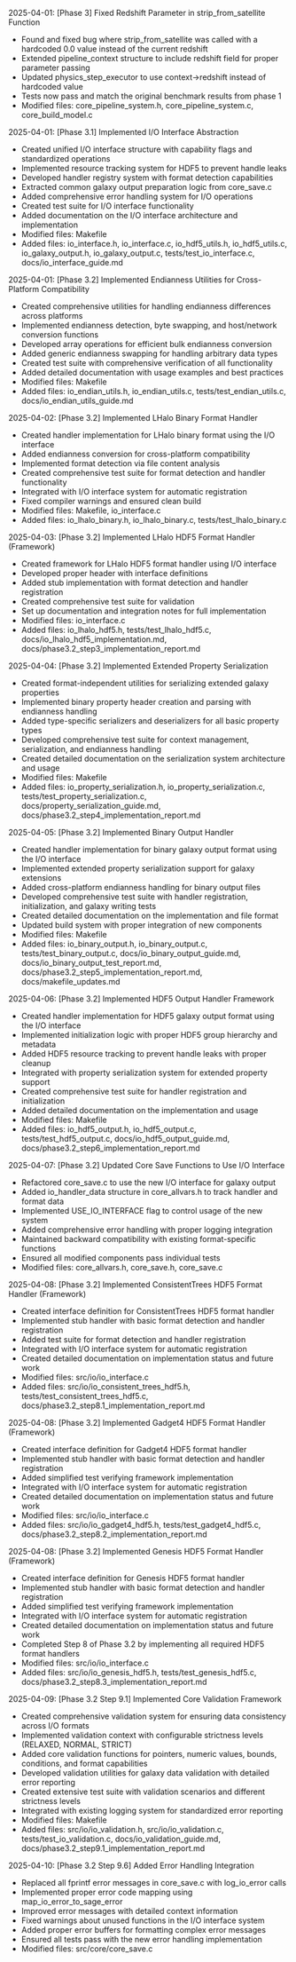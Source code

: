 <!-- Purpose: Record completed milestones -->
<!-- Update Rules: 
- Update from the bottom only!
- 100-word limit per entry! 
- Include:
  • Today's date and phase identifier
  • Milestone summary
  • List of new, modified and deleted files (exclude log files)
-->

2025-04-01: [Phase 3] Fixed Redshift Parameter in strip_from_satellite Function
- Found and fixed bug where strip_from_satellite was called with a hardcoded 0.0 value instead of the current redshift
- Extended pipeline_context structure to include redshift field for proper parameter passing
- Updated physics_step_executor to use context->redshift instead of hardcoded value
- Tests now pass and match the original benchmark results from phase 1
- Modified files: core_pipeline_system.h, core_pipeline_system.c, core_build_model.c

2025-04-01: [Phase 3.1] Implemented I/O Interface Abstraction
- Created unified I/O interface structure with capability flags and standardized operations
- Implemented resource tracking system for HDF5 to prevent handle leaks
- Developed handler registry system with format detection capabilities
- Extracted common galaxy output preparation logic from core_save.c
- Added comprehensive error handling system for I/O operations
- Created test suite for I/O interface functionality
- Added documentation on the I/O interface architecture and implementation
- Modified files: Makefile
- Added files: io_interface.h, io_interface.c, io_hdf5_utils.h, io_hdf5_utils.c, io_galaxy_output.h, io_galaxy_output.c, tests/test_io_interface.c, docs/io_interface_guide.md

2025-04-01: [Phase 3.2] Implemented Endianness Utilities for Cross-Platform Compatibility
- Created comprehensive utilities for handling endianness differences across platforms
- Implemented endianness detection, byte swapping, and host/network conversion functions
- Developed array operations for efficient bulk endianness conversion
- Added generic endianness swapping for handling arbitrary data types
- Created test suite with comprehensive verification of all functionality
- Added detailed documentation with usage examples and best practices
- Modified files: Makefile
- Added files: io_endian_utils.h, io_endian_utils.c, tests/test_endian_utils.c, docs/io_endian_utils_guide.md

2025-04-02: [Phase 3.2] Implemented LHalo Binary Format Handler
- Created handler implementation for LHalo binary format using the I/O interface
- Added endianness conversion for cross-platform compatibility
- Implemented format detection via file content analysis
- Created comprehensive test suite for format detection and handler functionality
- Integrated with I/O interface system for automatic registration
- Fixed compiler warnings and ensured clean build
- Modified files: Makefile, io_interface.c
- Added files: io_lhalo_binary.h, io_lhalo_binary.c, tests/test_lhalo_binary.c

2025-04-03: [Phase 3.2] Implemented LHalo HDF5 Format Handler (Framework)
- Created framework for LHalo HDF5 format handler using I/O interface
- Developed proper header with interface definitions
- Added stub implementation with format detection and handler registration
- Created comprehensive test suite for validation
- Set up documentation and integration notes for full implementation
- Modified files: io_interface.c
- Added files: io_lhalo_hdf5.h, tests/test_lhalo_hdf5.c, docs/io_lhalo_hdf5_implementation.md, docs/phase3.2_step3_implementation_report.md

2025-04-04: [Phase 3.2] Implemented Extended Property Serialization
- Created format-independent utilities for serializing extended galaxy properties
- Implemented binary property header creation and parsing with endianness handling
- Added type-specific serializers and deserializers for all basic property types
- Developed comprehensive test suite for context management, serialization, and endianness handling
- Created detailed documentation on the serialization system architecture and usage
- Modified files: Makefile
- Added files: io_property_serialization.h, io_property_serialization.c, tests/test_property_serialization.c, docs/property_serialization_guide.md, docs/phase3.2_step4_implementation_report.md

2025-04-05: [Phase 3.2] Implemented Binary Output Handler
- Created handler implementation for binary galaxy output format using the I/O interface
- Implemented extended property serialization support for galaxy extensions
- Added cross-platform endianness handling for binary output files
- Developed comprehensive test suite with handler registration, initialization, and galaxy writing tests
- Created detailed documentation on the implementation and file format
- Updated build system with proper integration of new components
- Modified files: Makefile
- Added files: io_binary_output.h, io_binary_output.c, tests/test_binary_output.c, docs/io_binary_output_guide.md, docs/io_binary_output_test_report.md, docs/phase3.2_step5_implementation_report.md, docs/makefile_updates.md

2025-04-06: [Phase 3.2] Implemented HDF5 Output Handler Framework
- Created handler implementation for HDF5 galaxy output format using the I/O interface
- Implemented initialization logic with proper HDF5 group hierarchy and metadata
- Added HDF5 resource tracking to prevent handle leaks with proper cleanup
- Integrated with property serialization system for extended property support
- Created comprehensive test suite for handler registration and initialization
- Added detailed documentation on the implementation and usage
- Modified files: Makefile
- Added files: io_hdf5_output.h, io_hdf5_output.c, tests/test_hdf5_output.c, docs/io_hdf5_output_guide.md, docs/phase3.2_step6_implementation_report.md

2025-04-07: [Phase 3.2] Updated Core Save Functions to Use I/O Interface
- Refactored core_save.c to use the new I/O interface for galaxy output
- Added io_handler_data structure in core_allvars.h to track handler and format data
- Implemented USE_IO_INTERFACE flag to control usage of the new system
- Added comprehensive error handling with proper logging integration
- Maintained backward compatibility with existing format-specific functions
- Ensured all modified components pass individual tests
- Modified files: core_allvars.h, core_save.h, core_save.c

2025-04-08: [Phase 3.2] Implemented ConsistentTrees HDF5 Format Handler (Framework)
- Created interface definition for ConsistentTrees HDF5 format handler
- Implemented stub handler with basic format detection and handler registration
- Added test suite for format detection and handler registration
- Integrated with I/O interface system for automatic registration
- Created detailed documentation on implementation status and future work
- Modified files: src/io/io_interface.c
- Added files: src/io/io_consistent_trees_hdf5.h, tests/test_consistent_trees_hdf5.c, docs/phase3.2_step8.1_implementation_report.md

2025-04-08: [Phase 3.2] Implemented Gadget4 HDF5 Format Handler (Framework)
- Created interface definition for Gadget4 HDF5 format handler
- Implemented stub handler with basic format detection and handler registration
- Added simplified test verifying framework implementation
- Integrated with I/O interface system for automatic registration
- Created detailed documentation on implementation status and future work
- Modified files: src/io/io_interface.c
- Added files: src/io/io_gadget4_hdf5.h, tests/test_gadget4_hdf5.c, docs/phase3.2_step8.2_implementation_report.md

2025-04-08: [Phase 3.2] Implemented Genesis HDF5 Format Handler (Framework)
- Created interface definition for Genesis HDF5 format handler
- Implemented stub handler with basic format detection and handler registration
- Added simplified test verifying framework implementation
- Integrated with I/O interface system for automatic registration
- Created detailed documentation on implementation status and future work
- Completed Step 8 of Phase 3.2 by implementing all required HDF5 format handlers
- Modified files: src/io/io_interface.c
- Added files: src/io/io_genesis_hdf5.h, tests/test_genesis_hdf5.c, docs/phase3.2_step8.3_implementation_report.md

2025-04-09: [Phase 3.2 Step 9.1] Implemented Core Validation Framework
- Created comprehensive validation system for ensuring data consistency across I/O formats
- Implemented validation context with configurable strictness levels (RELAXED, NORMAL, STRICT)
- Added core validation functions for pointers, numeric values, bounds, conditions, and format capabilities
- Developed validation utilities for galaxy data validation with detailed error reporting
- Created extensive test suite with validation scenarios and different strictness levels
- Integrated with existing logging system for standardized error reporting
- Modified files: Makefile
- Added files: src/io/io_validation.h, src/io/io_validation.c, tests/test_io_validation.c, docs/io_validation_guide.md, docs/phase3.2_step9.1_implementation_report.md

2025-04-10: [Phase 3.2 Step 9.6] Added Error Handling Integration
- Replaced all fprintf error messages in core_save.c with log_io_error calls
- Implemented proper error code mapping using map_io_error_to_sage_error
- Improved error messages with detailed context information
- Fixed warnings about unused functions in the I/O interface system
- Added proper error buffers for formatting complex error messages
- Ensured all tests pass with the new error handling implementation
- Modified files: src/core/core_save.c
